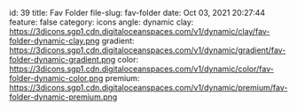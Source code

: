id: 39
title: Fav Folder 
file-slug: fav-folder
date: Oct 03, 2021 20:27:44
feature: false
category: icons
angle: dynamic
clay: https://3dicons.sgp1.cdn.digitaloceanspaces.com/v1/dynamic/clay/fav-folder-dynamic-clay.png
gradient: https://3dicons.sgp1.cdn.digitaloceanspaces.com/v1/dynamic/gradient/fav-folder-dynamic-gradient.png
color: https://3dicons.sgp1.cdn.digitaloceanspaces.com/v1/dynamic/color/fav-folder-dynamic-color.png
premium: https://3dicons.sgp1.cdn.digitaloceanspaces.com/v1/dynamic/premium/fav-folder-dynamic-premium.png
